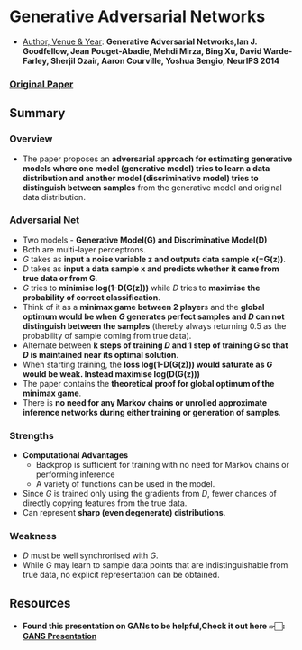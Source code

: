 # Generative Adversarial Networks
- <ins>Author, Venue & Year</ins>: **Generative Adversarial Networks,Ian J. Goodfellow, Jean Pouget-Abadie, Mehdi Mirza, Bing Xu, David Warde-Farley, Sherjil Ozair, Aaron Courville, Yoshua Bengio, NeurIPS 2014**

### [Original Paper](https://arxiv.org/abs/1406.2661)

## Summary

### Overview
- The paper proposes an **adversarial approach for estimating generative models where one model (generative model) tries to learn a data distribution and another model (discriminative model) tries to distinguish between samples** from the generative model and original data distribution.

### Adversarial Net
- Two models - **Generative Model(G) and Discriminative Model(D)**
- Both are multi-layer perceptrons.
- *G* takes as **input a noise variable z and outputs data sample x(=G(z))**.
- *D* takes as **input a data sample x and predicts whether it came from true data or from G**.
- *G* tries to **minimise log(1-D(G(z)))** while *D* tries to **maximise the probability of correct classification**.
- Think of it as a **minimax game between 2 player**s and the **global optimum would be when *G* generates perfect samples and *D* can not distinguish between the samples** (thereby always returning 0.5 as the probability of sample coming from true data).
- Alternate between **k steps of training *D* and 1 step of training *G* so that *D* is maintained near its optimal solution**.
- When starting training, the **loss log(1-D(G(z))) would saturate as *G* would be weak. Instead maximise log(D(G(z)))**
- The paper contains the **theoretical proof for global optimum of the minimax game**.
- There is **no need for any Markov chains or unrolled approximate inference networks during either training or generation of samples**.

### Strengths

- **Computational Advantages**
  * Backprop is sufficient for training with no need for Markov chains or performing inference
  * A variety of functions can be used in the model.
- Since *G* is trained only using the gradients from *D*, fewer chances of directly copying features from the true data.
- Can represent **sharp (even degenerate) distributions**.

### Weakness

- *D* must be well synchronised with *G*.
- While *G* may learn to sample data points that are indistinguishable from true data, no explicit representation can be obtained.

## Resources
- #### Found this presentation on GANs to be helpful,Check it out here 👉🏻: [**GANS Presentation**](https://github.com/AdiNarendra98/Papers-on-Vision/blob/main/Paper%20Summaries/05.Generative%20Adversarial%20Networks%20/GANs%20Presentation.pdf)
